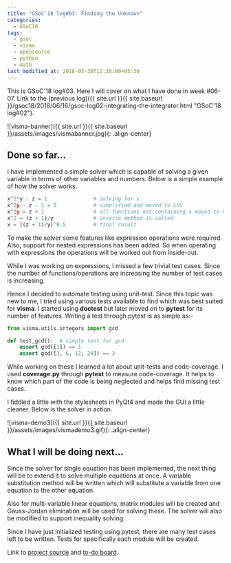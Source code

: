 ```yaml
---
title: "GSoC'18 log#03: Finding the Unknown"
categories:
  - GSoC18
tags:
  - gsoc
  - visma
  - opensource
  - python
  - math
last_modified_at: 2018-05-30T12:30:00+05:30
---
```



This is GSoC'18 log#03. Here I will cover on what I have done in week #06-07. Link to the [previous log]({{ site.url }}{{ site.baseurl }}/gsoc18/2018/06/16/gsoc-log02-integrating-the-integrator.html "GSoC'18 log#02").

![visma-banner]({{ site.url }}{{ site.baseurl }}/assets/images/vismabanner.jpg){: .align-center}

## Done so far...

I have implemented a simple solver which is capable of solving a given variable in terms of other variables and numbers. Below is a simple example of how the solver works.

```python
x^2*y - z = 1               # solving for x
x^2y - z - 1 = 0            # simplified and moved to LHS
x^2y = z + 1                # all functions not containing x moved to RHS
x^2 = (z + 1)/y             # inverse method is called
x = ((z + 1)/y)^0.5         # final result
```

To make the solver some features like expression operations were required.
Also, support for nested expressions has been added. So when operating with expressions the operations will be worked out from inside-out.

While I was working on expressions, I missed a few trivial test cases. Since the number of functions/operations are increasing the number of test cases is increasing.

Hence I decided to automate testing using unit-test. Since this topic was new to me, I tried using various tests available to find which was best suited for **visma**. I started using **doctest** but later moved on to **pytest** for its number of features. Writing a test through pytest is as simple as:-

```python
from visma.utils.integers import gcd

def test_gcd():  # simple test for gcd
    assert gcd([1]) == 1
    assert gcd([3, 6, 12, 24]) == 3
```

While working on these I learned a lot about unit-tests and code-coverage. I used **coverage.py** through **pytest** to measure code-coverage. It helps to know which part of the code is being neglected and helps find missing test cases.

I fiddled a little with the stylesheets in PyQt4 and made the GUI a little cleaner. Below is the solver in action.

![visma-demo3]({{ site.url }}{{ site.baseurl }}/assets/images/vismademo3.gif){: .align-center}

## What I will be doing next...

Since the solver for single equation has been implemented, the next thing will be to extend it to solve multiple equations at once. A variable substitution method will be written which will substitute a variable from one equation to the other equation.

Also for multi-variable linear equations, matrix modules will be created and Gauss-Jordan elimination will be used for solving these. The solver will also be modified to support inequality solving.

Since I have just initialized testing using pytest, there are many test cases left to be written. Tests for specifically each module will be created.

Link to [project source](https://github.com/aerospaceresearch/visma "visma") and [to-do board](https://github.com/aerospaceresearch/visma/projects/1 "Project Progress").
